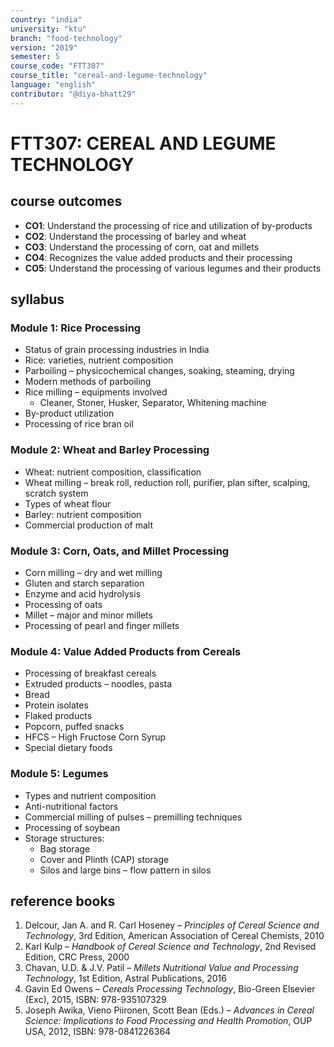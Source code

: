 ```yaml
---
country: "india"
university: "ktu"
branch: "food-technology"
version: "2019"
semester: 5
course_code: "FTT307"
course_title: "cereal-and-legume-technology"
language: "english"
contributor: "@diya-bhatt29"
---
```


# FTT307: CEREAL AND LEGUME TECHNOLOGY

## course outcomes

- **CO1**: Understand the processing of rice and utilization of by-products  
- **CO2**: Understand the processing of barley and wheat  
- **CO3**: Understand the processing of corn, oat and millets  
- **CO4**: Recognizes the value added products and their processing  
- **CO5**: Understand the processing of various legumes and their products  

## syllabus

### Module 1: Rice Processing

- Status of grain processing industries in India  
- Rice: varieties, nutrient composition  
- Parboiling – physicochemical changes, soaking, steaming, drying  
- Modern methods of parboiling  
- Rice milling – equipments involved  
  - Cleaner, Stoner, Husker, Separator, Whitening machine  
- By-product utilization  
- Processing of rice bran oil  

### Module 2: Wheat and Barley Processing

- Wheat: nutrient composition, classification  
- Wheat milling – break roll, reduction roll, purifier, plan sifter, scalping, scratch system  
- Types of wheat flour  
- Barley: nutrient composition  
- Commercial production of malt  

### Module 3: Corn, Oats, and Millet Processing

- Corn milling – dry and wet milling  
- Gluten and starch separation  
- Enzyme and acid hydrolysis  
- Processing of oats  
- Millet – major and minor millets  
- Processing of pearl and finger millets  

### Module 4: Value Added Products from Cereals

- Processing of breakfast cereals  
- Extruded products – noodles, pasta  
- Bread  
- Protein isolates  
- Flaked products  
- Popcorn, puffed snacks  
- HFCS – High Fructose Corn Syrup  
- Special dietary foods  

### Module 5: Legumes

- Types and nutrient composition  
- Anti-nutritional factors  
- Commercial milling of pulses – premilling techniques  
- Processing of soybean  
- Storage structures:  
  - Bag storage  
  - Cover and Plinth (CAP) storage  
  - Silos and large bins – flow pattern in silos  

## reference books

1. Delcour, Jan A. and R. Carl Hoseney – *Principles of Cereal Science and Technology*, 3rd Edition, American Association of Cereal Chemists, 2010  
2. Karl Kulp – *Handbook of Cereal Science and Technology*, 2nd Revised Edition, CRC Press, 2000  
3. Chavan, U.D. & J.V. Patil – *Millets Nutritional Value and Processing Technology*, 1st Edition, Astral Publications, 2016  
4. Gavin Ed Owens – *Cereals Processing Technology*, Bio-Green Elsevier (Exc), 2015, ISBN: 978-935107329  
5. Joseph Awika, Vieno Piironen, Scott Bean (Eds.) – *Advances in Cereal Science: Implications to Food Processing and Health Promotion*, OUP USA, 2012, ISBN: 978-0841226364  
